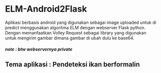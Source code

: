 # ELM-Android2Flask
Aplikasi berbasis android yang digunakan sebagai image uploaded untuk di predict menggunakan algoritma ELM dengan webserver Flask python. Dengan memanfaatkan Volley Request sebagai library yang digunakan untuk mengirim gambar dimana gambar di ubah dulu ke base64.
##### note : btw webservernya private
## Tema aplikasi : Pendeteksi ikan berformalin
